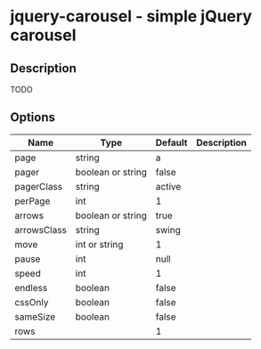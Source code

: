 # jquery-carousel - simple jQuery carousel

## Description

TODO

## Options

Name | Type | Default | Description
---- | ---- | ------- | -----------
page | string | a |
pager | boolean or string | false |
pagerClass | string | active |
perPage | int | 1 |
arrows | boolean or string | true |
arrowsClass | string | swing |
move | int or string | 1 |
pause | int | null |
speed | int | 1 |
endless | boolean | false |
cssOnly | boolean | false |
sameSize | boolean | false |
rows | | 1 |
